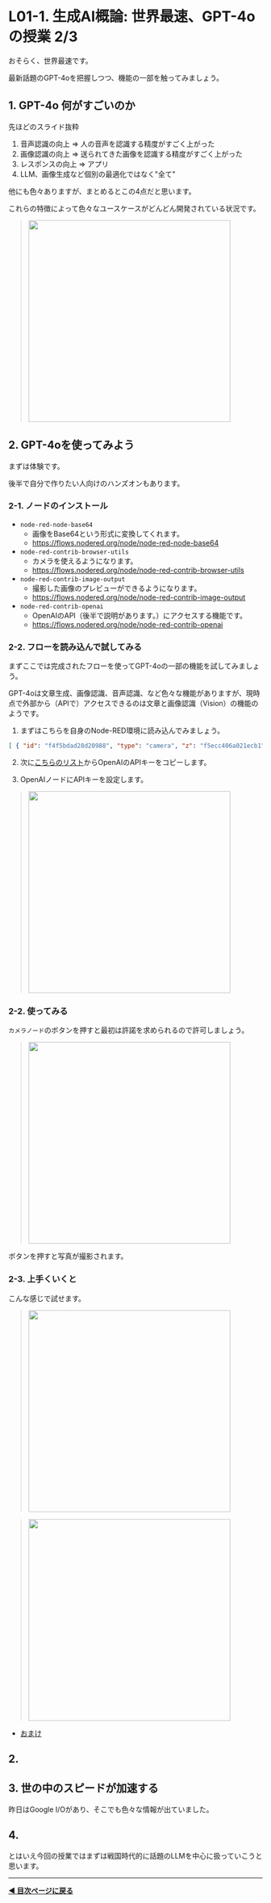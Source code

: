 # L01-1. 生成AI概論: 世界最速、GPT-4oの授業 2/3

おそらく、世界最速です。

最新話題のGPT-4oを把握しつつ、機能の一部を触ってみましょう。

## 1. GPT-4o 何がすごいのか

先ほどのスライド抜粋

1. 音声認識の向上 => 人の音声を認識する精度がすごく上がった
2. 画像認識の向上 => 送られてきた画像を認識する精度がすごく上がった
3. レスポンスの向上 => アプリ
4. LLM、画像生成など個別の最適化ではなく"全て"

他にも色々ありますが、まとめるとこの4点だと思います。

これらの特徴によって色々なユースケースがどんどん開発されている状況です。

> [<img src="https://i.gyazo.com/398101198548899cd44eafabbca74f14.png" width="400px" />
](https://x.com/kmizu/status/1790227959724618123)



## 2. GPT-4oを使ってみよう 

まずは体験です。

後半で自分で作りたい人向けのハンズオンもあります。

### 2-1. ノードのインストール

- `node-red-node-base64`
    - 画像をBase64という形式に変換してくれます。
    - https://flows.nodered.org/node/node-red-node-base64
- `node-red-contrib-browser-utils`
    - カメラを使えるようになります。
    - https://flows.nodered.org/node/node-red-contrib-browser-utils
- `node-red-contrib-image-output`
    - 撮影した画像のプレビューができるようになります。
    - https://flows.nodered.org/node/node-red-contrib-image-output
- `node-red-contrib-openai`
    - OpenAIのAPI（後半で説明があります。）にアクセスする機能です。
    - https://flows.nodered.org/node/node-red-contrib-openai

### 2-2. フローを読み込んで試してみる

まずここでは完成されたフローを使ってGPT-4oの一部の機能を試してみましょう。

GPT-4oは文章生成、画像認識、音声認識、など色々な機能がありますが、現時点で外部から（APIで）アクセスできるのは文章と画像認識（Vision）の機能のようです。

1. まずはこちらを自身のNode-RED環境に読み込んでみましょう。

```json
[ { "id": "f4f5bdad28d20988", "type": "camera", "z": "f5ecc406a021ecb1", "name": "", "x": 170, "y": 120, "wires": [ [ "af49c26bcb0af17d", "94791895efac735a" ] ] }, { "id": "af49c26bcb0af17d", "type": "image", "z": "f5ecc406a021ecb1", "name": "", "width": 160, "data": "payload", "dataType": "msg", "thumbnail": false, "active": true, "pass": false, "outputs": 0, "x": 320, "y": 240, "wires": [] }, { "id": "311d1fa30186ae04", "type": "openai", "z": "f5ecc406a021ecb1", "name": "", "api": "", "creds": "1602917191132554", "x": 630, "y": 200, "wires": [ [ "c60fa916870c2524" ] ] }, { "id": "94791895efac735a", "type": "base64", "z": "f5ecc406a021ecb1", "name": "", "action": "", "property": "payload", "x": 340, "y": 140, "wires": [ [ "a771ddf4203e4ac7", "370a138f92dc50f1" ] ] }, { "id": "a771ddf4203e4ac7", "type": "function", "z": "f5ecc406a021ecb1", "name": "function 3", "func": "msg.api = 'chat/completions';\nmsg.params = {\n    model: \"gpt-4o\",\n    max_tokens: 1024,\n    messages: [\n      {\n        role: \"system\",\n        content: \"You are an Optical Character Recognition (OCR) machine. You will extract all the characters from the image file in the URL provided by the user, and you will only privide the extracted text in your response. As an OCR machine, You can only respond with the extracted text.\"\n      },\n      {\n        role: \"user\",\n        content: [\n          { type: \"text\", text: \"Please extract all characters within the image. Return the only extacted characters.\" },\n          {\n            type: \"image_url\",\n            image_url: {\n              \"url\": `data:image/jpeg;base64,${msg.payload}`\n            },\n          },\n        ],\n      },\n    ],\n  }\nreturn msg;", "outputs": 1, "timeout": 0, "noerr": 0, "initialize": "", "finalize": "", "libs": [], "x": 480, "y": 160, "wires": [ [ "311d1fa30186ae04" ] ] }, { "id": "370a138f92dc50f1", "type": "debug", "z": "f5ecc406a021ecb1", "name": "debug 18", "active": true, "tosidebar": true, "console": false, "tostatus": false, "complete": "false", "statusVal": "", "statusType": "auto", "x": 760, "y": 300, "wires": [] }, { "id": "c60fa916870c2524", "type": "change", "z": "f5ecc406a021ecb1", "name": "", "rules": [ { "t": "set", "p": "payload", "pt": "msg", "to": "payload.choices[0].message.content", "tot": "msg" } ], "action": "", "property": "", "from": "", "to": "", "reg": false, "x": 700, "y": 240, "wires": [ [ "370a138f92dc50f1" ] ] }, { "id": "1602917191132554", "type": "openaiApiKey", "name": "" } ]
```

2. 次に[こちらのリスト](https://docs.google.com/spreadsheets/d/1G1lZX74bEyMyo9YwId6vUD_SVOj3IZyTHnGBUc8hsVs/edit?usp=sharing)からOpenAIのAPIキーをコピーします。

3. OpenAIノードにAPIキーを設定します。

> <img src="https://i.gyazo.com/e9475922960843c2e95a37aaa7289cd5.png" width="400px" />


### 2-2. 使ってみる

`カメラノード`のボタンを押すと最初は許諾を求められるので許可しましょう。

> <img src="https://i.gyazo.com/dd6bb199d30f2f9d3d5fc8848e6ad512.png" width="400px" />

ボタンを押すと写真が撮影されます。

### 2-3. 上手くいくと

こんな感じで試せます。

> [<img src="https://i.gyazo.com/d32fba58cd0521aecf3fd65a0ef174dd.jpg" width="400px" />](https://twitter.com/n0bisuke/status/1790387951739756841)



> [<img src="https://i.gyazo.com/a2782376a5cf2140f89108fa7be4da53.png" width="400px" />
](https://twitter.com/n0bisuke/status/1790391750596436454)

- [おまけ](https://twitter.com/n0bisuke/status/1790392932606046704)

## 2. 

## 3. 世の中のスピードが加速する

昨日はGoogle I/Oがあり、そこでも色々な情報が出ていました。


## 4. 

とはいえ今回の授業ではまずは戦国時代的に話題のLLMを中心に扱っていこうと思います。

---

**[◀ 目次ページに戻る](../readme.md)**
